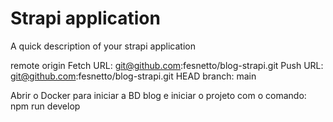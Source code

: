 # Strapi application

A quick description of your strapi application

remote origin
  Fetch URL: git@github.com:fesnetto/blog-strapi.git
  Push  URL: git@github.com:fesnetto/blog-strapi.git
  HEAD branch: main

Abrir o Docker para iniciar a BD blog e iniciar o projeto com o comando:
npm run develop
